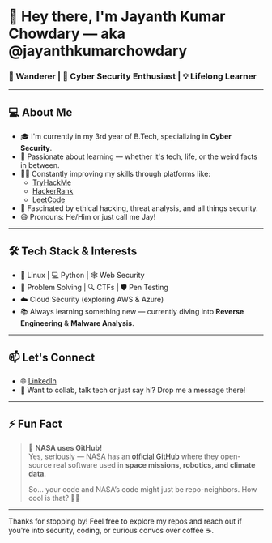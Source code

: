 # 👋 Hey there, I'm Jayanth Kumar Chowdary — aka @jayanthkumarchowdary  
### 🧭 Wanderer | 🔐 Cyber Security Enthusiast | 💡 Lifelong Learner

---

## 💻 About Me

- 🎓 I'm currently in my 3rd year of B.Tech, specializing in **Cyber Security**.
- 🌱 Passionate about learning — whether it's tech, life, or the weird facts in between.
- 🕵️‍♂️ Constantly improving my skills through platforms like:
  - [TryHackMe](https://tryhackme.com)
  - [HackerRank](https://www.hackerrank.com)
  - [LeetCode](https://leetcode.com)
- 🔐 Fascinated by ethical hacking, threat analysis, and all things security.
- 😄 Pronouns: He/Him or just call me Jay!

---

## 🛠️ Tech Stack & Interests

- 🐧 Linux | 💻 Python | 🕸️ Web Security
- 🧠 Problem Solving | 🔍 CTFs | 🛡️ Pen Testing
- ☁️ Cloud Security (exploring AWS & Azure)
- 📚 Always learning something new — currently diving into **Reverse Engineering** & **Malware Analysis**.

---

## 📫 Let's Connect

- 🌐 [LinkedIn](https://www.linkedin.com/in/jayanth-kumar-chowdary-62b714284)
- 📨 Want to collab, talk tech or just say hi? Drop me a message there!

---

## ⚡ Fun Fact

> 🚀 **NASA uses GitHub!**  
> Yes, seriously — NASA has an [official GitHub](https://github.com/nasa) where they open-source real software used in **space missions, robotics, and climate data**.  
>  
> So… your code and NASA’s code might just be repo-neighbors. How cool is that? 🌌✨

---

Thanks for stopping by! Feel free to explore my repos and reach out if you're into security, coding, or curious convos over coffee ☕.

<!---
jayanthkumarchowdary/jayanthkumarchowdary is a ✨ special ✨ repository because its `README.md` (this file) appears on your GitHub profile.
You can click the Preview link to take a look at your changes.
--->
